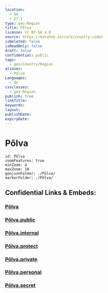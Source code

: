 ```yaml
---
location:
  - 58
  - 27.1
type: geo-Region
title: Põlva
license: CC BY-SA 4.0
source: https://datahub.io/core/country-codes
isDeleted: false
isReadOnly: false
draft: false
confidential: public
tags:
  - geo/Country/Region
aliases:
  - Põlva
Languages:
  - de
cssclasses:
  - geo-Region
publish: true
linkTitle:
keywords:
layout:
publishDate:
expiryDate:
---
```


# Põlva

```leaflet
id: Põlva
zoomFeatures: true 
minZoom: 4 
maxZoom: 18
geojsonFolder: ./Põlva/
markerFolder: ./Põlva/
```


## Confidential Links & Embeds: 

### [Põlva](/_Standards/Earth/Continent/Europe/Europe~North/Estonia/Counties~Estonia/Põlva.md) 

### [Põlva.public](/_public/Earth/Continent/Europe/Europe~North/Estonia/Counties~Estonia/Põlva.public.md) 

### [Põlva.internal](/_internal/Earth/Continent/Europe/Europe~North/Estonia/Counties~Estonia/Põlva.internal.md) 

### [Põlva.protect](/_protect/Earth/Continent/Europe/Europe~North/Estonia/Counties~Estonia/Põlva.protect.md) 

### [Põlva.private](/_private/Earth/Continent/Europe/Europe~North/Estonia/Counties~Estonia/Põlva.private.md) 

### [Põlva.personal](/_personal/Earth/Continent/Europe/Europe~North/Estonia/Counties~Estonia/Põlva.personal.md) 

### [Põlva.secret](/_secret/Earth/Continent/Europe/Europe~North/Estonia/Counties~Estonia/Põlva.secret.md)

